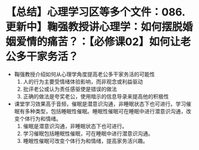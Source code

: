 # 【总结】心理学习区等多个文件：086.更新中】鞠强教授讲心理学：如何摆脱婚姻爱情的痛苦？：【必修课02】如何让老公多干家务活？

-   鞠强教授介绍如何从心理学角度提高老公多干家务活的可能性
    1.  人的行为主要受情绪体验影响，而非观念或利益驱动
    2.  批评老公或认为责任感驱使是错误的做法
    3.  正确的做法是夸奖老公，使用暗示的信息导录来提高他的积极性
-   课堂学习效果高于音频，催眠是潜意识沟通，非睡眠状态下也可进行。学习催眠有多种类型，包括睡眠性催眠。睡眠性催眠可在睡眠中进行潜意识沟通，改变个体行为和情绪。
    1.  催眠是潜意识沟通，非睡眠状态下也可进行。
    2.  学习催眠包括睡眠性催眠，可在睡眠中进行潜意识沟通。
    3.  睡眠性催眠可改变个体行为和情绪，提高家务活兴趣。
